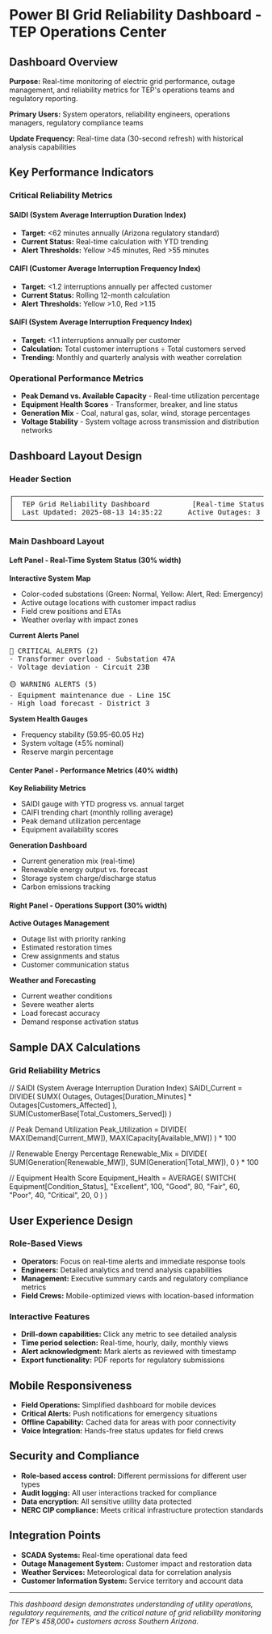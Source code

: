 # Power BI Grid Reliability Dashboard - TEP Operations Center

## Dashboard Overview

**Purpose:** Real-time monitoring of electric grid performance, outage management, and reliability metrics for TEP's operations teams and regulatory reporting.

**Primary Users:** System operators, reliability engineers, operations managers, regulatory compliance teams

**Update Frequency:** Real-time data (30-second refresh) with historical analysis capabilities

## Key Performance Indicators

### Critical Reliability Metrics

#### SAIDI (System Average Interruption Duration Index)
- **Target:** <62 minutes annually (Arizona regulatory standard)
- **Current Status:** Real-time calculation with YTD trending
- **Alert Thresholds:** Yellow >45 minutes, Red >55 minutes

#### CAIFI (Customer Average Interruption Frequency Index)  
- **Target:** <1.2 interruptions annually per affected customer
- **Current Status:** Rolling 12-month calculation
- **Alert Thresholds:** Yellow >1.0, Red >1.15

#### SAIFI (System Average Interruption Frequency Index)
- **Target:** <1.1 interruptions annually per customer
- **Calculation:** Total customer interruptions ÷ Total customers served
- **Trending:** Monthly and quarterly analysis with weather correlation

### Operational Performance Metrics
- **Peak Demand vs. Available Capacity** - Real-time utilization percentage
- **Equipment Health Scores** - Transformer, breaker, and line status
- **Generation Mix** - Coal, natural gas, solar, wind, storage percentages
- **Voltage Stability** - System voltage across transmission and distribution networks

## Dashboard Layout Design

### Header Section
<pre>
┌─────────────────────────────────────────────────────────────────────────────┐
│  TEP Grid Reliability Dashboard          [Real-time Status: ●NORMAL]        │
│  Last Updated: 2025-08-13 14:35:22      Active Outages: 3 | Customers: 847  │
└─────────────────────────────────────────────────────────────────────────────┘
</pre>

### Main Dashboard Layout

#### Left Panel - Real-Time System Status (30% width)

**Interactive System Map**
- Color-coded substations (Green: Normal, Yellow: Alert, Red: Emergency)
- Active outage locations with customer impact radius
- Field crew positions and ETAs
- Weather overlay with impact zones

**Current Alerts Panel**
<pre>
🔴 CRITICAL ALERTS (2)
- Transformer overload - Substation 47A
- Voltage deviation - Circuit 23B

🟡 WARNING ALERTS (5)  
- Equipment maintenance due - Line 15C
- High load forecast - District 3
</pre>

**System Health Gauges**
- Frequency stability (59.95-60.05 Hz)
- System voltage (±5% nominal)
- Reserve margin percentage

#### Center Panel - Performance Metrics (40% width)

**Key Reliability Metrics**
- SAIDI gauge with YTD progress vs. annual target
- CAIFI trending chart (monthly rolling average)
- Peak demand utilization percentage
- Equipment availability scores

**Generation Dashboard**
- Current generation mix (real-time)
- Renewable energy output vs. forecast
- Storage system charge/discharge status
- Carbon emissions tracking

#### Right Panel - Operations Support (30% width)

**Active Outages Management**
- Outage list with priority ranking
- Estimated restoration times
- Crew assignments and status
- Customer communication status

**Weather and Forecasting**
- Current weather conditions
- Severe weather alerts
- Load forecast accuracy
- Demand response activation status

## Sample DAX Calculations

### Grid Reliability Metrics
// SAIDI (System Average Interruption Duration Index)
SAIDI_Current = 
DIVIDE(
    SUMX(
        Outages,
        Outages[Duration_Minutes] * Outages[Customers_Affected]
    ),
    SUM(CustomerBase[Total_Customers_Served])
)

// Peak Demand Utilization
Peak_Utilization = 
DIVIDE(
    MAX(Demand[Current_MW]),
    MAX(Capacity[Available_MW])
) * 100

// Renewable Energy Percentage
Renewable_Mix = 
DIVIDE(
    SUM(Generation[Renewable_MW]),
    SUM(Generation[Total_MW]),
    0
) * 100

// Equipment Health Score
Equipment_Health = 
AVERAGE(
    SWITCH(
        Equipment[Condition_Status],
        "Excellent", 100,
        "Good", 80,
        "Fair", 60,
        "Poor", 40,
        "Critical", 20,
        0
    )
)

## User Experience Design

### Role-Based Views
- **Operators:** Focus on real-time alerts and immediate response tools
- **Engineers:** Detailed analytics and trend analysis capabilities
- **Management:** Executive summary cards and regulatory compliance metrics
- **Field Crews:** Mobile-optimized views with location-based information

### Interactive Features
- **Drill-down capabilities:** Click any metric to see detailed analysis
- **Time period selection:** Real-time, hourly, daily, monthly views
- **Alert acknowledgment:** Mark alerts as reviewed with timestamp
- **Export functionality:** PDF reports for regulatory submissions

## Mobile Responsiveness
- **Field Operations:** Simplified dashboard for mobile devices
- **Critical Alerts:** Push notifications for emergency situations
- **Offline Capability:** Cached data for areas with poor connectivity
- **Voice Integration:** Hands-free status updates for field crews

## Security and Compliance
- **Role-based access control:** Different permissions for different user types
- **Audit logging:** All user interactions tracked for compliance
- **Data encryption:** All sensitive utility data protected
- **NERC CIP compliance:** Meets critical infrastructure protection standards

## Integration Points
- **SCADA Systems:** Real-time operational data feed
- **Outage Management System:** Customer impact and restoration data
- **Weather Services:** Meteorological data for correlation analysis
- **Customer Information System:** Service territory and account data

---

*This dashboard design demonstrates understanding of utility operations, regulatory requirements, and the critical nature of grid reliability monitoring for TEP's 458,000+ customers across Southern Arizona.*

